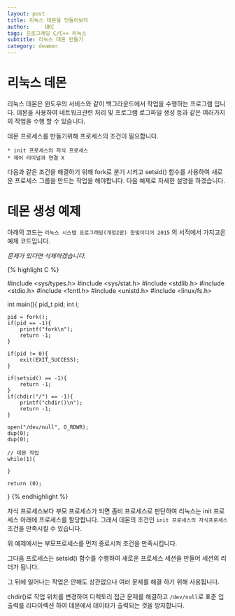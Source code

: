 ```yaml
---
layout: post
title: 리눅스 데몬을 만들어보자
author:     UKC
tags: 프로그래밍 C/C++ 리눅스 
subtitle: 리눅스 데몬 만들기
category: deamon
---
```


# 리눅스 데몬

리눅스 데몬은 윈도우의 서비스와 같이 백그라운드에서 작업을 수행하는 프로그램
입니다. 데몬을 사용하여 네트워크관련 처리 및 프로그램 로그파일 생성 등과 같은
여러가지의 작업을 수행 할 수 있습니다.

데몬 프로세스를 만들기위해 프로세스의 조건이 필요합니다.

	* init 프로세스의 자식 프로세스
	* 제어 터미널과 연결 X

다음과 같은 조건을 해결하기 위해 fork로 분기 시키고 setsid() 함수를 사용하여 
새로운 프로세스 그룹을 만드는 작업을 해야합니다. 다음 예제로 자세한 설명을 
하겠습니다.

# 데몬 생성 예제

아래의 코드는 `리눅스 시스템 프로그래밍(개정2판) 한빛미디어 2015` 의 서적에서
가지고온 예제 코드입니다.

*문제가 있다면 삭제하겠습니다.*

{% highlight C %}

#include <sys/types.h>
#include <sys/stat.h>
#include <stdlib.h>
#include <stdio.h>
#include <fcntl.h>
#include <unistd.h>
#include <linux/fs.h>

int main(){
	pid_t pid;
	int i; 

	pid = fork();
	if(pid == -1){
		printf("fork\n");	
		return -1; 
	} 

	if(pid != 0){
		exit(EXIT_SUCCESS);
	}
	
	if(setsid() == -1){
		return -1; 
	}
	if(chdir("/") == -1){
		printf("chdir()\n");
		return -1;
	}

	open("/dev/null", O_RDWR);
	dup(0);
	dup(0);

	// 데몬 작업
	while(1){

	}

	return (0);

}
{% endhighlight %}

자식 프로세스보다 부모 프로세스가 되면 좀비 프로세스로 판단하여 리눅스는 
init 프로세스 아래에 프로세스를 할당합니다. 그래서 데몬의 조건인 `init 프로세스의 자식프로세스`
조건을 만족시킬 수 있습니다.

위 예제에서는 부모프로세스를 먼저 종료시켜 조건을 만족시킵니다.

그다음 프로세스는 setsid() 함수를 수행하여 새로운 프로세스 세션을 만들어 세션의 리더가 됩니다.

그 뒤에 일어나는 작업은 안해도 상관없으나 여러 문제를 해결 하기 위해 사용됩니다.

chdir()로 작업 위치를 변경하여 디렉토리 접근 문제를 해결하고 `/dev/null`로 표준 입출력를
리다이렉션 하여 데몬에서 데이터가 출력되는 것을 방지합니다.
